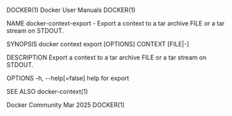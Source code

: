DOCKER(1)							      Docker User Manuals							     DOCKER(1)

NAME
       docker-context-export - Export a context to a tar archive FILE or a tar stream on STDOUT.

SYNOPSIS
       docker context export [OPTIONS] CONTEXT [FILE|-]

DESCRIPTION
       Export a context to a tar archive FILE or a tar stream on STDOUT.

OPTIONS
       -h, --help[=false]      help for export

SEE ALSO
       docker-context(1)

Docker Community							   Mar 2025								     DOCKER(1)
